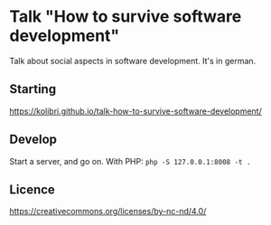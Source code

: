 # Talk "How to survive software development"

Talk about social aspects in software development.
It's in german.

## Starting

https://kolibri.github.io/talk-how-to-survive-software-development/

## Develop

Start a server, and go on. With PHP: `php -S 127.0.0.1:8008 -t .`

## Licence

https://creativecommons.org/licenses/by-nc-nd/4.0/
